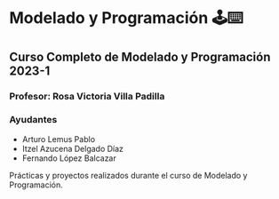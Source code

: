 Modelado y Programación 🕹️⌨️
=========================================

Curso Completo de Modelado y Programación 2023-1
-------------------------------------------

### Profesor: Rosa Victoria Villa Padilla

### Ayudantes

* Arturo Lemus Pablo
* Itzel Azucena Delgado Díaz
* Fernando López Balcazar

Prácticas y proyectos realizados durante el curso de Modelado y Programación.
